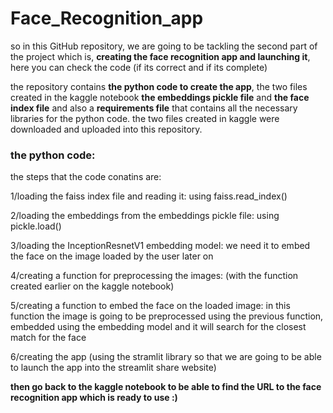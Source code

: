 # Face_Recognition_app
so in this GitHub repository, we are going to be tackling the second part of the project which is, ****creating the face recognition app and launching it****, here you can check the code (if its correct and if its complete)

the repository contains ****the python code to create the app****, the two files created in the kaggle notebook ****the embeddings pickle file**** and ****the face index file**** and also a ****requirements file**** that contains all the necessary libraries for the python code. the two files created in kaggle were downloaded and uploaded into this repository.

### the python code:
the steps that the code conatins are:

1/loading the faiss index file and reading it: using faiss.read_index()

2/loading the embeddings from the embeddings pickle file: using pickle.load()

3/loading the InceptionResnetV1 embedding model: we need it to embed the face on the image loaded by the user later on

4/creating a function for preprocessing the images: (with the function created earlier on the kaggle notebook)

5/creating a function to embed the face on the loaded image: in this function the image is going to be preprocessed using the previous function, embedded using the embedding model and it will search for the closest match for the face

6/creating the app (using the stramlit library so that we are going to be able to launch the app into the streamlit share website)


****then go back to the kaggle notebook to be able to find the URL to the face recognition app which is ready to use :)****
